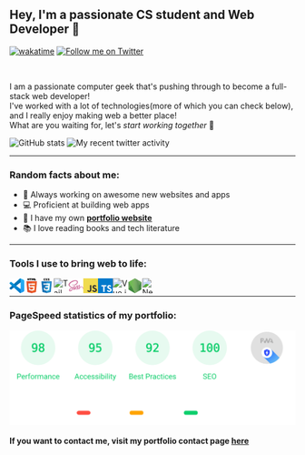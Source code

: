 ## Hey, I'm a passionate CS student and Web Developer 👋
[![wakatime](https://wakatime.com/badge/user/935fc03d-970a-48f7-99db-3af45cdc7fc6.svg)](https://wakatime.com/@935fc03d-970a-48f7-99db-3af45cdc7fc6)
<a href="https://twitter.com/intent/follow?screen_name=lexpeartha">
   <img src="https://img.shields.io/twitter/follow/Lexpeartha?style=social&logo=twitter" alt="Follow me on Twitter">
</a>

<br />

I am a passionate computer geek that's pushing through to become a full-stack web developer! <br />
I've worked with a lot of technologies(more of which you can check below), and I really enjoy making web a better place! <br />
What are you waiting for, let's *start working together* :telescope:

![GitHub stats](https://github-readme-stats.vercel.app/api?username=lexpeartha&count_private=true&theme=dracula&show_icons=true)
![My recent twitter activity](https://github-readme-twitter-gazf.vercel.app/api?id=lexpeartha&layout=wide&show_retweet=off&show_border=off)

---

### Random facts about me:
+ :wrench: Always working on awesome new websites and apps
+ :computer: Proficient at building web apps
+ :memo: I have my own **[portfolio website](https://www.lexpeartha.com/)**
+ :books: I love reading books and tech literature

---

### Tools I use to bring web to life:
<img align="left" alt="Visual Studio Code" width="26px" height="26px" src="https://raw.githubusercontent.com/github/explore/80688e429a7d4ef2fca1e82350fe8e3517d3494d/topics/visual-studio-code/visual-studio-code.png" />
<img align="left" alt="HTML5" width="26px" height="26px" src="https://raw.githubusercontent.com/github/explore/80688e429a7d4ef2fca1e82350fe8e3517d3494d/topics/html/html.png" />
<img align="left" alt="CSS3" width="26px" height="26px" src="https://raw.githubusercontent.com/github/explore/80688e429a7d4ef2fca1e82350fe8e3517d3494d/topics/css/css.png" />
<img align="left" alt="Tailwind" width="26px" height="26px" src="https://tailwindcss.com/_next/static/media/tailwindcss-mark.79614a5f61617ba49a0891494521226b.svg" />
<img align="left" alt="Sass" width="26px" height="26px" src="https://raw.githubusercontent.com/github/explore/80688e429a7d4ef2fca1e82350fe8e3517d3494d/topics/sass/sass.png" />
<img align="left" alt="JavaScript" width="26px" height="26px" src="https://raw.githubusercontent.com/github/explore/80688e429a7d4ef2fca1e82350fe8e3517d3494d/topics/javascript/javascript.png" />
<img align="left" alt="TypeScript" width="26px" height="26px" src="https://raw.githubusercontent.com/github/explore/80688e429a7d4ef2fca1e82350fe8e3517d3494d/topics/typescript/typescript.png" />
<img align="left" alt="Vue.js" width="26px" height="26px" src="https://vuejs.org/images/logo.png" />
<img align="left" alt="Node.js" width="26px" height="26px" src="https://raw.githubusercontent.com/github/explore/80688e429a7d4ef2fca1e82350fe8e3517d3494d/topics/nodejs/nodejs.png" />
<img align="left" alt="NestJS" width="26px" height="26px" src="https://docs.nestjs.com/assets/logo-small.svg" />

<br />

---

### PageSpeed statistics of my portfolio:
<img align="center" src="/stats.svg" />

#### If you want to contact me, visit my portfolio contact page [here](https://www.lexpeartha.com/contact-me)
